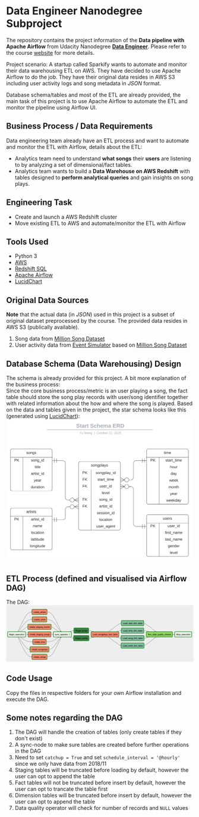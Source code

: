 # Data Engineer Nanodegree Subproject
The repository contains the project information of the **Data pipeline with Apache Airflow** from Udacity Nanodegree 
**[Data Engineer](https://www.udacity.com/course/data-engineer-nanodegree--nd027)**. Please refer to the 
course [website](https://www.udacity.com/course/data-engineer-nanodegree--nd027) for more details.<br/>

Project scenario: A startup called Sparkify wants to automate and monitor their data warehousing ETL on AWS. They have decided to use 
Apache Airflow to do the job. They have their original data resides in AWS S3 including user activity logs and song metadata in *JSON* format.<br/>

Database schema/tables and most of the ETL are already provided, the main task of this project is to use Apache Airflow to automate the ETL and 
monitor the pipeline using Airflow UI.

## Business Process / Data Requirements
Data engineering team already have an ETL process and want to automate and monitor the ETL with Airflow, details about the ETL:
- Analytics team need to understand **what songs** their **users** are listening to by analyzing a set of dimensional/fact tables.
- Analytics team wants to build a **Data Warehouse on AWS Redshift** with tables designed to **perform analytical queries** and gain insights on song plays.

## Engineering Task
- Create and launch a AWS Redshift cluster
- Move existing ETL to AWS and automate/monitor the ETL with Airflow

## Tools Used
- Python 3
- [AWS](https://aws.amazon.com/)
- [Redshift SQL](https://docs.aws.amazon.com/redshift/latest/dg/welcome.html)
- [Apache Airflow](https://airflow.apache.org/docs/stable/)
- [LucidChart](https://www.lucidchart.com/)

## Original Data Sources
**Note** that the actual data (in *JSON*) used in this project is a subset of original dataset preprocessed by the course. The provided data 
resides in AWS S3 (publically available).
1. Song data from [Million Song Dataset](http://millionsongdataset.com/)
2. User activity data from [Event Simulator](https://github.com/Interana/eventsim) based on [Million Song Dataset](http://millionsongdataset.com/)

## Database Schema (Data Warehousing) Design
The schema is already provided for this project. A bit more explanation of the business process:<br/>
Since the core business process/metric is an user playing a song, the fact table should store the song play records with 
user/song identifier together with related information about the how and where the song is played. Based on the data and tables 
given in the project, the star schema looks like this (generated using [LucidChart](https://www.lucidchart.com/)):
![erd](assets/images/ERD.png)

## ETL Process (defined and visualised via Airflow DAG)
The DAG:
![erd](assets/images/DAG.jpg)

## Code Usage

Copy the files in respective folders for your own Airflow installation and execute the DAG.

## Some notes regarding the DAG
1. The DAG will handle the creation of tables (only create tables if they don't exist)
2. A sync-node to make sure tables are created before further operations in the DAG
3. Need to set ``catchup = True`` and set ``schedule_interval = '@hourly'`` since we only have data from 2018/11
4. Staging tables will be truncated before loading by default, however the user can opt to append the table
5. Fact tables will not be truncated before insert by default, however the user can opt to trancate the table first
6. Dimension tables will be truncated before insert by default, however the user can opt to append the table
7. Data quality operator will check for number of records and ``NULL`` values